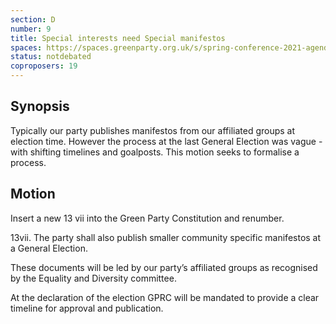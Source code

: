 ```yaml
---
section: D
number: 9
title: Special interests need Special manifestos
spaces: https://spaces.greenparty.org.uk/s/spring-conference-2021-agenda-forum2/?contentId=77459
status: notdebated
coproposers: 19
---
```

## Synopsis

Typically our party publishes manifestos from our affiliated groups at election time. However the process at the last General Election was vague - with shifting timelines and goalposts. This motion seeks to formalise a process.

## Motion

Insert a new 13 vii into the Green Party Constitution and renumber.

13vii. The party shall also publish smaller community specific manifestos at a General Election.

These documents will be led by our party’s affiliated groups as recognised by the Equality and Diversity committee.

At the declaration of the election GPRC will be mandated to provide a clear timeline for approval and publication.
